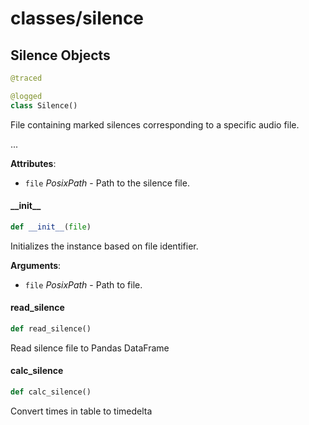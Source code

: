 <a id="classes/silence"></a>

# classes/silence

<a id="classes/silence.Silence"></a>

## Silence Objects

```python
@traced

@logged
class Silence()
```

File containing marked silences corresponding to a specific audio file.

...

**Attributes**:

- `file` _PosixPath_ - Path to the silence file.

<a id="classes/silence.Silence.__init__"></a>

#### \_\_init\_\_

```python
def __init__(file)
```

Initializes the instance based on file identifier.

**Arguments**:

- `file` _PosixPath_ - Path to file.

<a id="classes/silence.Silence.read_silence"></a>

#### read\_silence

```python
def read_silence()
```

Read silence file to Pandas DataFrame

<a id="classes/silence.Silence.calc_silence"></a>

#### calc\_silence

```python
def calc_silence()
```

Convert times in table to timedelta

